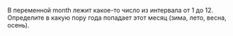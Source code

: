 В переменной month лежит какое-то число из интервала от 1 до 12. Определите в какую пору года попадает этот месяц (зима, лето, весна, осень).